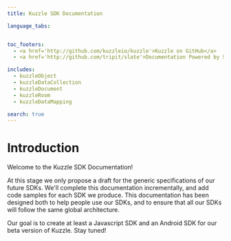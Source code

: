 ```yaml
---
title: Kuzzle SDK Documentation

language_tabs:


toc_footers:
  - <a href='http://github.com/kuzzleio/kuzzle'>Kuzzle on GitHub</a>
  - <a href='http://github.com/tripit/slate'>Documentation Powered by Slate</a>

includes:
  - kuzzleObject
  - kuzzleDataCollection
  - kuzzleDocument
  - kuzzleRoom
  - kuzzleDataMapping

search: true
---
```


# Introduction

Welcome to the Kuzzle SDK Documentation!

At this stage we only propose a draft for the generic specifications of our future SDKs. We'll complete this documentation incrementally, and add code samples for each SDK we produce.
This documentation has been designed both to help people use our SDKs, and to ensure that all our SDKs will follow the same global architecture.

Our goal is to create at least a Javascript SDK and an Android SDK for our beta version of Kuzzle. Stay tuned!
